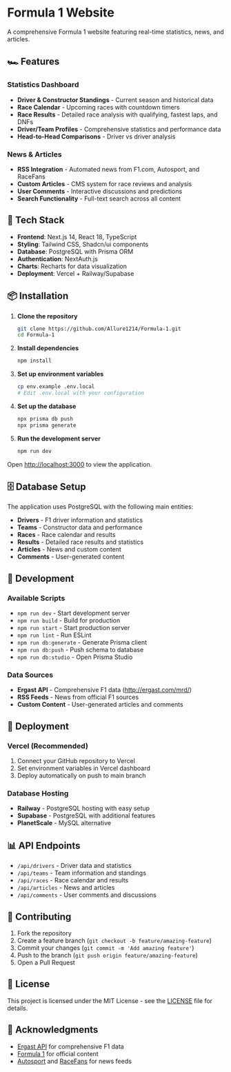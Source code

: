 # Formula 1 Website

A comprehensive Formula 1 website featuring real-time statistics, news, and articles.

## 🏎️ Features

### Statistics Dashboard
- **Driver & Constructor Standings** - Current season and historical data
- **Race Calendar** - Upcoming races with countdown timers
- **Race Results** - Detailed race analysis with qualifying, fastest laps, and DNFs
- **Driver/Team Profiles** - Comprehensive statistics and performance data
- **Head-to-Head Comparisons** - Driver vs driver analysis

### News & Articles
- **RSS Integration** - Automated news from F1.com, Autosport, and RaceFans
- **Custom Articles** - CMS system for race reviews and analysis
- **User Comments** - Interactive discussions and predictions
- **Search Functionality** - Full-text search across all content

## 🚀 Tech Stack

- **Frontend**: Next.js 14, React 18, TypeScript
- **Styling**: Tailwind CSS, Shadcn/ui components
- **Database**: PostgreSQL with Prisma ORM
- **Authentication**: NextAuth.js
- **Charts**: Recharts for data visualization
- **Deployment**: Vercel + Railway/Supabase

## 📦 Installation

1. **Clone the repository**
   ```bash
   git clone https://github.com/Allure1214/Formula-1.git
   cd Formula-1
   ```

2. **Install dependencies**
   ```bash
   npm install
   ```

3. **Set up environment variables**
   ```bash
   cp env.example .env.local
   # Edit .env.local with your configuration
   ```

4. **Set up the database**
   ```bash
   npx prisma db push
   npx prisma generate
   ```

5. **Run the development server**
   ```bash
   npm run dev
   ```

Open [http://localhost:3000](http://localhost:3000) to view the application.

## 🗄️ Database Setup

The application uses PostgreSQL with the following main entities:

- **Drivers** - F1 driver information and statistics
- **Teams** - Constructor data and performance
- **Races** - Race calendar and results
- **Results** - Detailed race results and statistics
- **Articles** - News and custom content
- **Comments** - User-generated content

## 🔧 Development

### Available Scripts

- `npm run dev` - Start development server
- `npm run build` - Build for production
- `npm run start` - Start production server
- `npm run lint` - Run ESLint
- `npm run db:generate` - Generate Prisma client
- `npm run db:push` - Push schema to database
- `npm run db:studio` - Open Prisma Studio

### Data Sources

- **Ergast API** - Comprehensive F1 data (http://ergast.com/mrd/)
- **RSS Feeds** - News from official F1 sources
- **Custom Content** - User-generated articles and comments

## 🚀 Deployment

### Vercel (Recommended)

1. Connect your GitHub repository to Vercel
2. Set environment variables in Vercel dashboard
3. Deploy automatically on push to main branch

### Database Hosting

- **Railway** - PostgreSQL hosting with easy setup
- **Supabase** - PostgreSQL with additional features
- **PlanetScale** - MySQL alternative

## 📊 API Endpoints

- `/api/drivers` - Driver data and statistics
- `/api/teams` - Team information and standings
- `/api/races` - Race calendar and results
- `/api/articles` - News and articles
- `/api/comments` - User comments and discussions

## 🤝 Contributing

1. Fork the repository
2. Create a feature branch (`git checkout -b feature/amazing-feature`)
3. Commit your changes (`git commit -m 'Add amazing feature'`)
4. Push to the branch (`git push origin feature/amazing-feature`)
5. Open a Pull Request

## 📄 License

This project is licensed under the MIT License - see the [LICENSE](LICENSE) file for details.

## 🙏 Acknowledgments

- [Ergast API](http://ergast.com/mrd/) for comprehensive F1 data
- [Formula 1](https://www.formula1.com/) for official content
- [Autosport](https://www.autosport.com/) and [RaceFans](https://www.racefans.net/) for news feeds